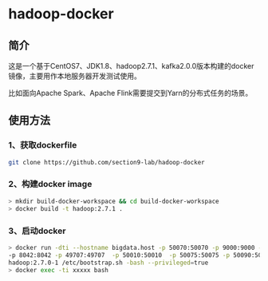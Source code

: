 # hadoop-docker

## 简介
这是一个基于CentOS7、JDK1.8、hadoop2.7.1、kafka2.0.0版本构建的docker镜像，主要用作本地服务器开发测试使用。

比如面向Apache Spark、Apache Flink需要提交到Yarn的分布式任务的场景。


## 使用方法

### 1、获取dockerfile
```sh
git clone https://github.com/section9-lab/hadoop-docker
```
### 2、构建docker image
```sh
> mkdir build-docker-workspace && cd build-docker-workspace
> docker build -t hadoop:2.7.1 .
```
### 3、启动docker
```sh
> docker run -dti --hostname bigdata.host -p 50070:50070 -p 9000:9000 -p 8088:8088 -p 8040:8040 \
-p 8042:8042 -p 49707:49707  -p 50010:50010  -p 50075:50075 -p 50090:50090 -p 2181:2181 -p 9092:9092 \
hadoop:2.7.0-1 /etc/bootstrap.sh -bash --privileged=true
> docker exec -ti xxxxx bash
```
